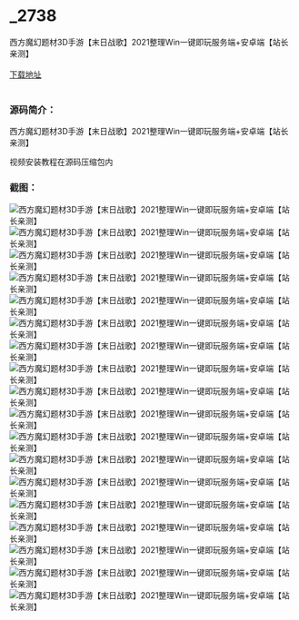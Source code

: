 # _2738
西方魔幻题材3D手游【末日战歌】2021整理Win一键即玩服务端+安卓端【站长亲测】
<br/></br>
[下载地址](https://www.uuid2.com/2738.html "下载地址")
<br/></br>
<h3>源码简介：</h3>
<p>西方魔幻题材3D手游【末日战歌】2021整理Win一键即玩服务端+安卓端【站长亲测】<p>
<p>视频安装教程在源码压缩包内<p>
<h3>截图：</h3>
<img src="https://www.uuid2.com/wp-content/uploads/img/202110/c911232649.jpg" alt="西方魔幻题材3D手游【末日战歌】2021整理Win一键即玩服务端+安卓端【站长亲测】"><img src="https://www.uuid2.com/wp-content/uploads/img/202110/c911232462.jpg" alt="西方魔幻题材3D手游【末日战歌】2021整理Win一键即玩服务端+安卓端【站长亲测】"><img src="https://www.uuid2.com/wp-content/uploads/img/202110/13d176f772.jpg" alt="西方魔幻题材3D手游【末日战歌】2021整理Win一键即玩服务端+安卓端【站长亲测】"><img src="https://www.uuid2.com/wp-content/uploads/img/202110/21fb7eb307.jpg" alt="西方魔幻题材3D手游【末日战歌】2021整理Win一键即玩服务端+安卓端【站长亲测】"><img src="https://www.uuid2.com/wp-content/uploads/img/202110/0c204a3489.jpg" alt="西方魔幻题材3D手游【末日战歌】2021整理Win一键即玩服务端+安卓端【站长亲测】"><img src="https://www.uuid2.com/wp-content/uploads/img/202110/0c204a3189.jpg" alt="西方魔幻题材3D手游【末日战歌】2021整理Win一键即玩服务端+安卓端【站长亲测】"><img src="https://www.uuid2.com/wp-content/uploads/img/202110/08e69cf278.jpg" alt="西方魔幻题材3D手游【末日战歌】2021整理Win一键即玩服务端+安卓端【站长亲测】"><img src="https://www.uuid2.com/wp-content/uploads/img/202110/a01e446684.jpg" alt="西方魔幻题材3D手游【末日战歌】2021整理Win一键即玩服务端+安卓端【站长亲测】"><img src="https://www.uuid2.com/wp-content/uploads/img/202110/a01e446233.jpg" alt="西方魔幻题材3D手游【末日战歌】2021整理Win一键即玩服务端+安卓端【站长亲测】"><img src="https://www.uuid2.com/wp-content/uploads/img/202110/03441d8666.jpg" alt="西方魔幻题材3D手游【末日战歌】2021整理Win一键即玩服务端+安卓端【站长亲测】"><img src="https://www.uuid2.com/wp-content/uploads/img/202110/db26bb1596.jpg" alt="西方魔幻题材3D手游【末日战歌】2021整理Win一键即玩服务端+安卓端【站长亲测】"><img src="https://www.uuid2.com/wp-content/uploads/img/202110/54e1b08614.jpg" alt="西方魔幻题材3D手游【末日战歌】2021整理Win一键即玩服务端+安卓端【站长亲测】"><img src="https://www.uuid2.com/wp-content/uploads/img/202110/14915c5967.jpg" alt="西方魔幻题材3D手游【末日战歌】2021整理Win一键即玩服务端+安卓端【站长亲测】"><img src="https://www.uuid2.com/wp-content/uploads/img/202110/14915c5505.jpg" alt="西方魔幻题材3D手游【末日战歌】2021整理Win一键即玩服务端+安卓端【站长亲测】"><img src="https://www.uuid2.com/wp-content/uploads/img/202110/d5a3718486.jpg" alt="西方魔幻题材3D手游【末日战歌】2021整理Win一键即玩服务端+安卓端【站长亲测】"><img src="https://www.uuid2.com/wp-content/uploads/img/202110/36f5fdd530.jpg" alt="西方魔幻题材3D手游【末日战歌】2021整理Win一键即玩服务端+安卓端【站长亲测】"><img src="https://www.uuid2.com/wp-content/uploads/img/202110/73b094d509.jpg" alt="西方魔幻题材3D手游【末日战歌】2021整理Win一键即玩服务端+安卓端【站长亲测】"><img src="https://www.uuid2.com/wp-content/uploads/img/202110/73b094d133.jpg" alt="西方魔幻题材3D手游【末日战歌】2021整理Win一键即玩服务端+安卓端【站长亲测】">
